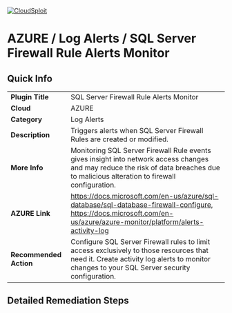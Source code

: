 [![CloudSploit](https://cloudsploit.com/img/logo-new-big-text-100.png "CloudSploit")](https://cloudsploit.com)

# AZURE / Log Alerts / SQL Server Firewall Rule Alerts Monitor

## Quick Info

| | |
|-|-|
| **Plugin Title** | SQL Server Firewall Rule Alerts Monitor |
| **Cloud** | AZURE |
| **Category** | Log Alerts |
| **Description** | Triggers alerts when SQL Server Firewall Rules are created or modified. |
| **More Info** | Monitoring SQL Server Firewall Rule events gives insight into network access changes and may reduce the risk of data breaches due to malicious alteration to firewall configuration. |
| **AZURE Link** | https://docs.microsoft.com/en-us/azure/sql-database/sql-database-firewall-configure, https://docs.microsoft.com/en-us/azure/azure-monitor/platform/alerts-activity-log |
| **Recommended Action** | Configure SQL Server Firewall rules to limit access exclusively to those resources that need it. Create activity log alerts to monitor changes to your SQL Server security configuration. |

## Detailed Remediation Steps

